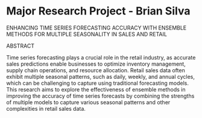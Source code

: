 # Major Research Project - Brian Silva
ENHANCING TIME SERIES FORECASTING ACCURACY WITH ENSEMBLE METHODS FOR MULTIPLE SEASONALITY IN SALES AND RETAIL

ABSTRACT

Time series forecasting plays a crucial role in the retail industry, as accurate sales predictions enable businesses to optimize inventory management, supply chain operations, and resource allocation. Retail sales data often exhibit multiple seasonal patterns, such as daily, weekly, and annual cycles, which can be challenging to capture using traditional forecasting models. This research aims to explore the effectiveness of ensemble methods in improving the accuracy of time series forecasts by combining the strengths of multiple models to capture various seasonal patterns and other complexities in retail sales data.
